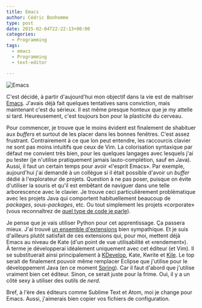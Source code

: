 ```yaml
---
title: Emacs
author: Cédric Bonhomme
type: post
date: 2015-02-04T22:22:13+00:00
categories:
  - Programming
tags:
  - emacs
  - Programming
  - text-editor

---
```

![Emacs](/images/blog/2015/02/Emacs.png)

C'est décidé, à partir d'aujourd'hui mon objectif dans la vie est de maîtriser
[Emacs][1]. J'avais déjà fait quelques tentatives sans conviction, mais
maintenant c'est du sérieux. Il est même presque honteux que je my attelle si
tard. Heureusement, c'est toujours bon pour la plasticité du cerveau.

Pour commencer, je trouve que le moins évident est finalement de shabituer aux
_buffers_ et surtout de les placer dans les bonnes fenêtres. C'est assez
frustrant. Contrairement à ce que lon peut entendre, les raccourcis clavier ne
sont pas moins intuitifs que ceux de Vim. La colorisation syntaxique par défaut
me convient très bien, pour les quelques langages avec lesquels j'ai pu tester
(je n'utilise pratiquement jamais lauto-complétion, sauf en Java). Aussi, il
faut un certain temps pour avoir «l'esprit Emacs». Par exemple, aujourd'hui j'ai
demandé à un collègue si il était possible d'avoir un _buffer_ dédié à
l'explorateur de projets. Question à ne pas poser, puisque on évite d'utiliser
la souris et qu'il est embêtant de naviguer dans une telle arborescence avec le
clavier. Je trouve ceci particulièrement problématique avec les projets Java
qui comportent habituellement beaucoup de _packages_, _sous-packages_, etc. Ou
tout simplement les projets «corporate» (vous reconnaîtrez de
[quel type de code je parle][2]).

Je pense que je vais utiliser Python pour cet apprentissage. Ça passera mieux.
J'ai trouvé [un ensemble d'extensions][3] bien sympathique. Et je suis d'ailleurs
plutôt satisfait de ces extensions qui, pour moi, mettent déjà Emacs au niveau
de Kate (d'un point de vue utilisabilité et «rendement»).  
À terme je développerai idéalement uniquement avec cet éditeur (et Vim). Il se
substituerait ainsi principalement à [KDevelop][4], Kate, Kwrite et [Kile][5].
Le top serait de finalement pouvoir même remplacer Eclipse que j'utilise pour le
développement Java (en ce moment [Spring][6]). Car il faut d'abord que j'utilise
vraiment bien cet éditeur. Sinon, ce serait juste pour la frime. Oui, il y a un
côté sexy à utiliser des outils de _nerd_.

Bref, à l'ère des éditeurs comme Sublime Text et Atom, moi je change pour Emacs.
Aussi, j'aimerais bien copier vos fichiers de configuration.

 [1]: https://www.gnu.org/software/emacs/
 [2]: http://www.willa.me/2013/11/the-six-most-common-species-of-code.html
 [3]: https://gabrielelanaro.github.io/emacs-for-python
 [4]: https://www.kdevelop.org
 [5]: http://kile.sourceforge.net
 [6]: https://fr.wikipedia.org/wiki/Spring_framework
